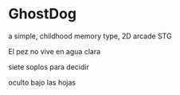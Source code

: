 # GhostDog
a simple, childhood memory type, 2D arcade STG


El pez no vive en agua clara

siete soplos para decidir

oculto bajo las hojas
